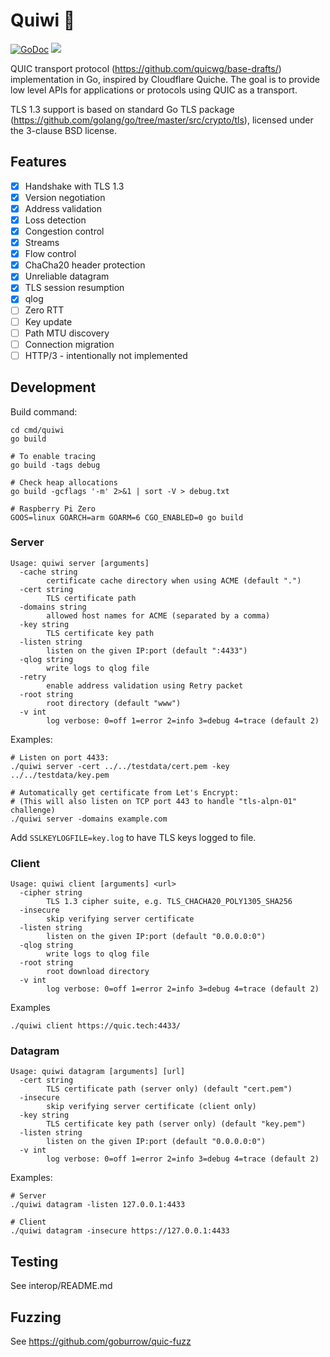 # Quiwi 🥝
[![GoDoc](https://godoc.org/github.com/goburrow/quic?status.svg)](https://godoc.org/github.com/goburrow/quic)
![](https://github.com/goburrow/quic/workflows/Go/badge.svg)

QUIC transport protocol (https://github.com/quicwg/base-drafts/) implementation in Go, inspired by Cloudflare Quiche.
The goal is to provide low level APIs for applications or protocols using QUIC as a transport. 

TLS 1.3 support is based on standard Go TLS package (https://github.com/golang/go/tree/master/src/crypto/tls),
licensed under the 3-clause BSD license.

## Features

- [X] Handshake with TLS 1.3
- [X] Version negotiation
- [X] Address validation
- [X] Loss detection
- [X] Congestion control
- [X] Streams
- [X] Flow control
- [X] ChaCha20 header protection
- [X] Unreliable datagram
- [X] TLS session resumption
- [X] qlog
- [ ] Zero RTT
- [ ] Key update
- [ ] Path MTU discovery
- [ ] Connection migration
- [ ] HTTP/3 - intentionally not implemented

## Development

Build command:
```
cd cmd/quiwi
go build

# To enable tracing
go build -tags debug

# Check heap allocations
go build -gcflags '-m' 2>&1 | sort -V > debug.txt

# Raspberry Pi Zero
GOOS=linux GOARCH=arm GOARM=6 CGO_ENABLED=0 go build
```

### Server

```
Usage: quiwi server [arguments]
  -cache string
    	certificate cache directory when using ACME (default ".")
  -cert string
    	TLS certificate path
  -domains string
    	allowed host names for ACME (separated by a comma)
  -key string
    	TLS certificate key path
  -listen string
    	listen on the given IP:port (default ":4433")
  -qlog string
    	write logs to qlog file
  -retry
    	enable address validation using Retry packet
  -root string
    	root directory (default "www")
  -v int
    	log verbose: 0=off 1=error 2=info 3=debug 4=trace (default 2)
```

Examples:
```
# Listen on port 4433:
./quiwi server -cert ../../testdata/cert.pem -key ../../testdata/key.pem

# Automatically get certificate from Let's Encrypt:
# (This will also listen on TCP port 443 to handle "tls-alpn-01" challenge)
./quiwi server -domains example.com
```

Add `SSLKEYLOGFILE=key.log` to have TLS keys logged to file.

### Client

```
Usage: quiwi client [arguments] <url>
  -cipher string
    	TLS 1.3 cipher suite, e.g. TLS_CHACHA20_POLY1305_SHA256
  -insecure
    	skip verifying server certificate
  -listen string
    	listen on the given IP:port (default "0.0.0.0:0")
  -qlog string
    	write logs to qlog file
  -root string
    	root download directory
  -v int
    	log verbose: 0=off 1=error 2=info 3=debug 4=trace (default 2)
```

Examples
```
./quiwi client https://quic.tech:4433/
```

### Datagram

```
Usage: quiwi datagram [arguments] [url]
  -cert string
    	TLS certificate path (server only) (default "cert.pem")
  -insecure
    	skip verifying server certificate (client only)
  -key string
    	TLS certificate key path (server only) (default "key.pem")
  -listen string
    	listen on the given IP:port (default "0.0.0.0:0")
  -v int
    	log verbose: 0=off 1=error 2=info 3=debug 4=trace (default 2)
```

Examples:
```
# Server
./quiwi datagram -listen 127.0.0.1:4433

# Client
./quiwi datagram -insecure https://127.0.0.1:4433
```

## Testing

See interop/README.md

## Fuzzing

See https://github.com/goburrow/quic-fuzz
